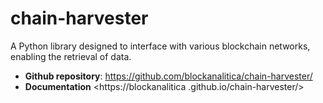 # chain-harvester

A Python library designed to interface with various blockchain networks, enabling the retrieval of data.

- **Github repository**: <https://github.com/blockanalitica/chain-harvester/>
- **Documentation** <https://blockanalitica .github.io/chain-harvester/>

